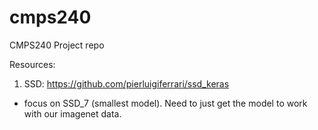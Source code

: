 # cmps240
CMPS240 Project repo 

Resources: 
1. SSD: https://github.com/pierluigiferrari/ssd_keras
  - focus on SSD_7 (smallest model). Need to just get the model to work with our imagenet data. 
